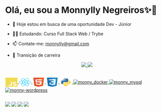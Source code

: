 <h1> Olá, eu sou a Monnylly Negreiros✨👋</h1>

- 🔭 Hoje estou em busca de uma oportunidade Dev - Júnior 
- 👩‍💻 Estudando: Curso Full Stack Web / Trybe
- 📫 Contate-me: monnylly@gmail.com
- 👜 Transição de carreira
  
  <div align="center">
  <a href="https://github.com/Monnylly">
  <img height="180em" src="https://github-readme-stats.vercel.app/api?username=Monnylly&show_icons=true&theme=tokyonight&include_all_commits=true&count_private=true"/>
  <img height="180em" src="https://github-readme-stats.vercel.app/api/top-langs/?username=Monnylly&layout=compact&langs_count=7&theme=tokyonight"/>
</div>
<div style="display: inline_block"><br>
  <img align="center" alt="monny-Js" height="30" width="40" src="https://raw.githubusercontent.com/devicons/devicon/master/icons/javascript/javascript-plain.svg">
  <img align="center" alt="monny-React" height="30" width="40" src="https://raw.githubusercontent.com/devicons/devicon/master/icons/react/react-original.svg">
  <img align="center" alt="monny-HTML" height="30" width="40" src="https://raw.githubusercontent.com/devicons/devicon/master/icons/html5/html5-original.svg">
  <img align="center" alt="monny-CSS" height="30" width="40" src="https://raw.githubusercontent.com/devicons/devicon/master/icons/css3/css3-original.svg">
  <img align="center" alt="monny-Python" height="30" width="40" src="https://raw.githubusercontent.com/devicons/devicon/master/icons/python/python-original.svg">
  <img align="center" alt="monny_docker" height="50" width="60" src="https://cdn.jsdelivr.net/gh/devicons/devicon/icons/docker/docker-original.svg" />
<img align="center" alt="monny_mysql" height="50" widht="60" src="https://cdn.jsdelivr.net/gh/devicons/devicon/icons/mysql/mysql-original-wordmark.svg" 
     />
<img align="center" alt="monny-wordpress" height="30" width="40" src="https://cdn.jsdelivr.net/gh/devicons/devicon/icons/wordpress/wordpress-plain.svg" />
<!--  <img align="right" alt="monny-gif" src="https://discord.com/channels/@me/906239580221620225" /> -->
</div>
  
##
  <div>
  <a href="https://www.linkedin.com/in/monnylly-santos/" target="_blank"><img src="https://img.shields.io/badge/-LinkedIn-%230077B5?style=for-the-badge&logo=linkedin&logoColor=white" target="_blank"></a>
    <a href="https://api.whatsapp.com/send?phone=5534991133858&text=contato Monnylly-Santos" target="_black"><img src="https://img.shields.io/badge/WhatsApp-25D366?style=for-the-badge&logo=whatsapp&logoColor=white" target="_blank"></a>  
   <a href="https://instagram.com/monnylly.santos?utm_medium=copy_link" target="_blank"><img src="https://img.shields.io/badge/-Instagram-%23E4405F?style=for-the-badge&logo=instagram&logoColor=white" target="_blank"></a>
   <a href = "mailto:monnylly@gmail.com"><img src="https://img.shields.io/badge/Gmail-D14836?style=for-the-badge&logo=gmail&logoColor=white" target="_blank"></a>

  </div>
